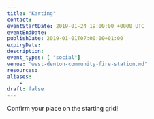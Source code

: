 ```yaml
---
title: "Karting"
contact:
eventStartDate: 2019-01-24 19:00:00 +0000 UTC
eventEndDate:
publishDate: 2019-01-01T07:00:00+01:00
expiryDate:
description:
event_types: [ "social"] 
venue: "west-denton-community-fire-station.md"
resources:
aliases:
    - 
draft: false
---
```


Confirm your place on the starting grid!